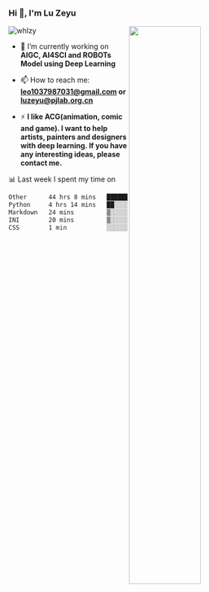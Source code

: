 ### Hi 👋, I'm Lu Zeyu

<img src="https://komarev.com/ghpvc/?username=whlzy&label=Profile%20views&color=0e75b6&style=flat" alt="whlzy" />
<img align="right" width="53%" src="https://github-readme-stats.vercel.app/api?username=whlzy&show_icons=true">

- 🔭 I’m currently working on **AIGC, AI4SCI and ROBOTs Model using Deep Learning**

- 📫 How to reach me: **leo1037987031@gmail.com or luzeyu@pjlab.org.cn**

- ⚡ **I like ACG(animation, comic and game). I want to help artists, painters and designers with deep learning. If you have any interesting ideas, please contact me.**

📊 Last week I spent my time on

<!--START_SECTION:waka-->

```txt
Other      44 hrs 8 mins   ██████████████████████▒░░   89.79 %
Python     4 hrs 14 mins   ██░░░░░░░░░░░░░░░░░░░░░░░   08.62 %
Markdown   24 mins         ▒░░░░░░░░░░░░░░░░░░░░░░░░   00.82 %
INI        20 mins         ▒░░░░░░░░░░░░░░░░░░░░░░░░   00.71 %
CSS        1 min           ░░░░░░░░░░░░░░░░░░░░░░░░░   00.05 %
```

<!--END_SECTION:waka-->

